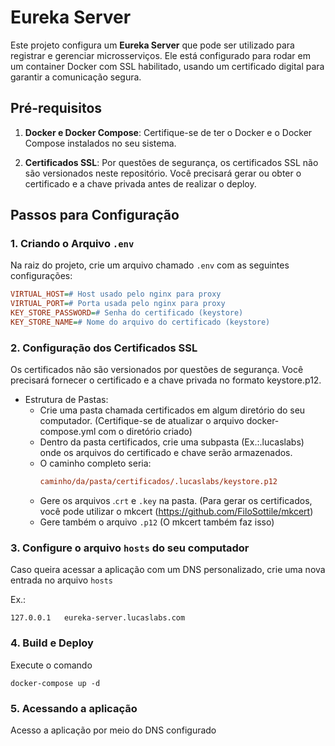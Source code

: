 # Eureka Server

Este projeto configura um **Eureka Server** que pode ser utilizado para registrar e gerenciar microsserviços. Ele está configurado para rodar em um container Docker com SSL habilitado, usando um certificado digital para garantir a comunicação segura.

## Pré-requisitos

1. **Docker e Docker Compose**:
   Certifique-se de ter o Docker e o Docker Compose instalados no seu sistema.
   
3. **Certificados SSL**:
   Por questões de segurança, os certificados SSL não são versionados neste repositório. Você precisará gerar ou obter o certificado e a chave privada antes de realizar o deploy.

## Passos para Configuração

### 1. Criando o Arquivo `.env`

Na raiz do projeto, crie um arquivo chamado `.env` com as seguintes configurações:

```ini
VIRTUAL_HOST=# Host usado pelo nginx para proxy
VIRTUAL_PORT=# Porta usada pelo nginx para proxy
KEY_STORE_PASSWORD=# Senha do certificado (keystore)
KEY_STORE_NAME=# Nome do arquivo do certificado (keystore)
```

### 2. **Configuração dos Certificados SSL**
Os certificados não são versionados por questões de segurança. Você precisará fornecer o certificado e a chave privada no formato keystore.p12.

- Estrutura de Pastas:
    * Crie uma pasta chamada certificados em algum diretório do seu computador. (Certifique-se de atualizar o arquivo docker-compose.yml com o diretório criado)
    * Dentro da pasta certificados, crie uma subpasta (Ex.:.lucaslabs) onde os arquivos do certificado e chave serão armazenados.
    * O caminho completo seria:
      ```ini
      caminho/da/pasta/certificados/.lucaslabs/keystore.p12
    * Gere os arquivos .`crt` e `.key` na pasta. (Para gerar os certificados, você pode utilizar o mkcert (https://github.com/FiloSottile/mkcert)
    * Gere também o arquivo `.p12` (O mkcert também faz isso)
 
### 3. **Configure o arquivo `hosts` do seu computador**
Caso queira acessar a aplicação com um DNS personalizado, crie uma nova entrada no arquivo `hosts`

Ex.:
```
127.0.0.1	eureka-server.lucaslabs.com
```

### 4. **Build e Deploy**
Execute o comando 
```
docker-compose up -d
```

### 5. **Acessando a aplicação**
Acesso a aplicação por meio do DNS configurado
